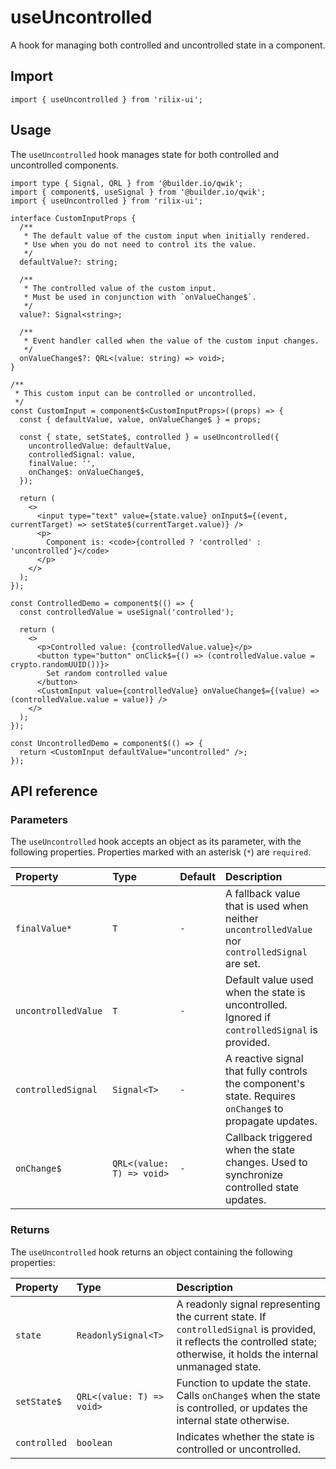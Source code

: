 # useUncontrolled

A hook for managing both controlled and uncontrolled state in a component.

## Import

```tsx
import { useUncontrolled } from 'rilix-ui';
```

## Usage

The `useUncontrolled` hook manages state for both controlled and uncontrolled components.

```tsx
import type { Signal, QRL } from '@builder.io/qwik';
import { component$, useSignal } from '@builder.io/qwik';
import { useUncontrolled } from 'rilix-ui';

interface CustomInputProps {
  /**
   * The default value of the custom input when initially rendered.
   * Use when you do not need to control its the value.
   */
  defaultValue?: string;

  /**
   * The controlled value of the custom input.
   * Must be used in conjunction with `onValueChange$`.
   */
  value?: Signal<string>;

  /**
   * Event handler called when the value of the custom input changes.
   */
  onValueChange$?: QRL<(value: string) => void>;
}

/**
 * This custom input can be controlled or uncontrolled.
 */
const CustomInput = component$<CustomInputProps>((props) => {
  const { defaultValue, value, onValueChange$ } = props;

  const { state, setState$, controlled } = useUncontrolled({
    uncontrolledValue: defaultValue,
    controlledSignal: value,
    finalValue: '',
    onChange$: onValueChange$,
  });

  return (
    <>
      <input type="text" value={state.value} onInput$={(event, currentTarget) => setState$(currentTarget.value)} />
      <p>
        Component is: <code>{controlled ? 'controlled' : 'uncontrolled'}</code>
      </p>
    </>
  );
});

const ControlledDemo = component$(() => {
  const controlledValue = useSignal('controlled');

  return (
    <>
      <p>Controlled value: {controlledValue.value}</p>
      <button type="button" onClick$={() => (controlledValue.value = crypto.randomUUID())}>
        Set random controlled value
      </button>
      <CustomInput value={controlledValue} onValueChange$={(value) => (controlledValue.value = value)} />
    </>
  );
});

const UncontrolledDemo = component$(() => {
  return <CustomInput defaultValue="uncontrolled" />;
});
```

## API reference

### Parameters

The `useUncontrolled` hook accepts an object as its parameter, with the following properties. Properties marked with an asterisk (`*`) are `required`.

| Property            | Type                      | Default | Description                                                                                             |
| :------------------ | :------------------------ | :------ | :------------------------------------------------------------------------------------------------------ |
| `finalValue*`       | `T`                       | `-`     | A fallback value that is used when neither `uncontrolledValue` nor `controlledSignal` are set.          |
| `uncontrolledValue` | `T`                       | `-`     | Default value used when the state is uncontrolled. Ignored if `controlledSignal` is provided.           |
| `controlledSignal`  | `Signal<T>`               | `-`     | A reactive signal that fully controls the component's state. Requires `onChange$` to propagate updates. |
| `onChange$`         | `QRL<(value: T) => void>` | `-`     | Callback triggered when the state changes. Used to synchronize controlled state updates.                |

### Returns

The `useUncontrolled` hook returns an object containing the following properties:

| Property     | Type                      | Description                                                                                                                                                              |
| :----------- | :------------------------ | :----------------------------------------------------------------------------------------------------------------------------------------------------------------------- |
| `state`      | `ReadonlySignal<T>`       | A readonly signal representing the current state. If `controlledSignal` is provided, it reflects the controlled state; otherwise, it holds the internal unmanaged state. |
| `setState$`  | `QRL<(value: T) => void>` | Function to update the state. Calls `onChange$` when the state is controlled, or updates the internal state otherwise.                                                   |
| `controlled` | `boolean`                 | Indicates whether the state is controlled or uncontrolled.                                                                                                               |

